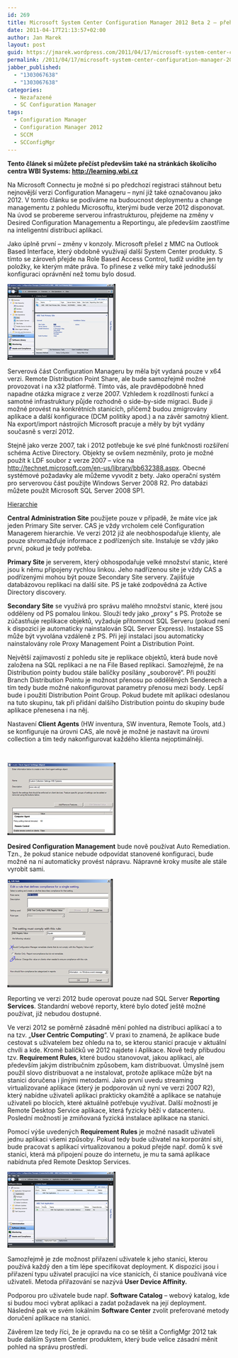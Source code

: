 ```yaml
---
id: 269
title: Microsoft System Center Configuration Manager 2012 Beta 2 – přehled
date: 2011-04-17T21:13:57+02:00
author: Jan Marek
layout: post
guid: https://jmarek.wordpress.com/2011/04/17/microsoft-system-center-configuration-manager-2012-beta-2-prehled/
permalink: /2011/04/17/microsoft-system-center-configuration-manager-2012-beta-2-prehled/
jabber_published:
  - "1303067638"
  - "1303067638"
categories:
  - Nezařazené
  - SC Configuration Manager
tags:
  - Configuration Manager
  - Configuration Manager 2012
  - SCCM
  - SCConfigMgr
---
```

**Tento článek si můžete přečíst především také na stránkách školícího centra WBI Systems: <http://learning.wbi.cz>**

Na Microsoft Connectu je možné si po předchozí registraci stáhnout betu nejnovější verzi Configuration Manageru – nyní již také označovanou jako 2012. V tomto článku se podíváme na budoucnost deploymentu a change managementu z pohledu Microsoftu, kterými bude verze 2012 disponovat. Na úvod se probereme serverou infrastrukturou, přejdeme na změny v Desired Configuration Managementu a Reportingu, ale především zaostříme na inteligentní distribuci aplikací.

Jako úplně první – změny v konzoly. Microsoft přešel z MMC na Outlook Based Interface, který obdobně využívají další System Center produkty. S tímto se zároveň přejde na Role Based Access Control, tudíž uvidíte jen ty položky, ke kterým máte práva. To přinese z velké míry také jednodušší konfiguraci oprávnění než tomu bylo dosud.

[<img style="background-image:none;border-bottom:0;border-left:0;padding-left:0;padding-right:0;display:inline;border-top:0;border-right:0;padding-top:0;" title="1" border="0" alt="1" src="/wp-content/uploads/2011/04/1_thumb.png" width="244" height="171" />](/wp-content/uploads/2011/04/1.png)

Serverová část Configuration Manageru by měla být vydaná pouze v x64 verzi. Remote Distribution Point Share, ale bude samozřejmě možné provozovat i na x32 platformě. Tímto vás, ale pravděpodobně hned napadne otázka migrace z verze 2007. Vzhledem k rozdílnosti funkcí a samotné infrastruktury půjde rozhodně o side-by-side migraci. Bude ji možné provést na konkrétních stanicích, přičemž budou zmigrovány aplikace a další konfigurace (DCM politiky apod.) a na závěr samotný klient. Na export/import nástrojích Microsoft pracuje a měly by být vydány současně s verzí 2012.

Stejně jako verze 2007, tak i 2012 potřebuje ke své plné funkčnosti rozšíření schéma Active Directory. Objekty se ovšem nezměnily, proto je možné použít k LDF soubor z verze 2007 – více na <http://technet.microsoft.com/en-us/library/bb632388.aspx>. Obecné systémové požadavky ale můžeme vyvodit z bety. Jako operační systém pro serverovou část použijte Windows Server 2008 R2. Pro databázi můžete použít Microsoft SQL Server 2008 SP1. 

<u>Hierarchie</u>

**Central Administration Site** použijete pouze v případě, že máte více jak jeden Primary Site server. CAS je vždy vrcholem celé Configuration Managerem hierarchie. Ve verzi 2012 již ale neobhospodařuje klienty, ale pouze shromažďuje informace z podřízených site. Instaluje se vždy jako první, pokud je tedy potřeba. 

**Primary Site** je serverem, který obhospodařuje velké množství stanic, které jsou k němu připojeny rychlou linkou. Jeho nadřízenou site je vždy CAS a podřízenými mohou být pouze Secondary Site servery. Zajišťuje databázovou replikaci na další site. PS je také zodpovědná za Active Directory discovery.

**Secondary Site** se využívá pro správu malého množství stanic, které jsou odděleny od PS pomalou linkou. Slouží tedy jako „proxy“ s PS. Protože se zúčastňuje replikace objektů, vyžaduje přítomnost SQL Serveru (pokud není k dispozici je automaticky nainstalován SQL Server Express). Instalace SS může být vyvolána vzdáleně z PS. Při její instalaci jsou automaticky nainstalovány role Proxy Management Point a Distribution Point.

Největší zajímavostí z pohledu site je replikace objektů, která bude nově založena na SQL replikaci a ne na File Based replikaci. Samozřejmě, že na Distribution pointy budou stále balíčky posílány „souborově“. Při použití Branch Distribution Pointu je možnost přenosu po oddělěných Senderech a tím tedy bude možné nakonfigurovat parametry přenosu mezi body. Lepší bude i použití Distribution Point Group. Pokud budete mít aplikaci odeslanou na tuto skupinu, tak při přidání dalšího Distribution pointu do skupiny bude aplikace přenesena i na něj.

Nastavení **Client Agents** (HW inventura, SW inventura, Remote Tools, atd.) se konfiguruje na úrovni CAS, ale nově je možné je nastavit na úrovni collection a tím tedy nakonfigurovat každého klienta nejoptimálněji.

&#160;

[<img style="background-image:none;padding-left:0;padding-right:0;display:inline;padding-top:0;border-width:0;" title="2" border="0" alt="2" src="/wp-content/uploads/2011/04/2_thumb.png" width="244" height="163" />](/wp-content/uploads/2011/04/2.png)

**Desired Configuration Management** bude nově používat Auto Remediation. Tzn., že pokud stanice nebude odpovídat stanovené konfiguraci, bude možné na ní automaticky provést nápravu. Nápravné kroky musíte ale stále vyrobit sami.

[<img style="background-image:none;border-bottom:0;border-left:0;padding-left:0;padding-right:0;display:inline;border-top:0;border-right:0;padding-top:0;" title="3" border="0" alt="3" src="/wp-content/uploads/2011/04/3_thumb.png" width="238" height="244" />](/wp-content/uploads/2011/04/3.png)

Reporting ve verzi 2012 bude operovat pouze nad SQL Server **Reporting Services**. Standardní webové reporty, které bylo doteď ještě možné používat, již nebudou dostupné.

Ve verzi 2012 se poměrně zásadně mění pohled na distribuci aplikací a to na tzv. „**User Centric Computing**“. V praxi to znamená, že aplikace bude cestovat s uživatelem bez ohledu na to, se kterou stanicí pracuje v aktuální chvíli a kde. Kromě balíčků ve 2012 najdete i Aplikace. Nově tedy přibudou tzv. **Requirement Rules**, které budou stanovovat, jakou aplikaci, ale především jakým distribučním způsobem, kam distribuovat. Úmyslně jsem použil slovo distribuovat a ne instalovat, protože aplikace může být na stanici doručena i jinými metodami. Jako první uvedu streaming virtualizované aplikace (který je podporován už nyní ve verzi 2007 R2), který nabídne uživateli aplikaci prakticky okamžitě a aplikace se natahuje uživateli po blocích, které aktuálně potřebuje využívat. Další možností je Remote Desktop Service aplikace, která fyzicky běží v datacenteru. Poslední možností je zmiňovaná fyzická instalace aplikace na stanici.

Pomocí výše uvedených **Requirement Rules** je možné nasadit uživateli jednu aplikaci všemi způsoby. Pokud tedy bude uživatel na korporátní síti, bude pracovat s aplikací virtualizovanou a pokud přejde např. domů k své stanici, která má připojení pouze do internetu, je mu ta samá aplikace nabídnuta před Remote Desktop Services.

[<img style="background-image:none;border-bottom:0;border-left:0;padding-left:0;padding-right:0;display:inline;border-top:0;border-right:0;padding-top:0;" title="4" border="0" alt="4" src="/wp-content/uploads/2011/04/4_thumb.png" width="244" height="171" />](/wp-content/uploads/2011/04/4.png)

Samozřejmě je zde možnost přiřazení uživatele k jeho stanici, kterou používá každý den a tím lépe specifikovat deployment. K dispozici jsou i přiřazení typu uživatel pracující na více stanicích, či stanice používaná více uživateli. Metoda přiřazování se nazývá **User Device Affinity.**

Podporou pro uživatele bude např. **Software Catalog** – webový katalog, kde si budou moci vybrat aplikaci a zadat požadavek na její deployment. Následně pak ve svém lokálním **Software Center** zvolit preferované metody doručení aplikace na stanici.

Závěrem lze tedy říci, že je opravdu na co se těšit a ConfigMgr 2012 tak bude dalším System Center produktem, který bude velice zásadní měnit pohled na správu prostředí.

